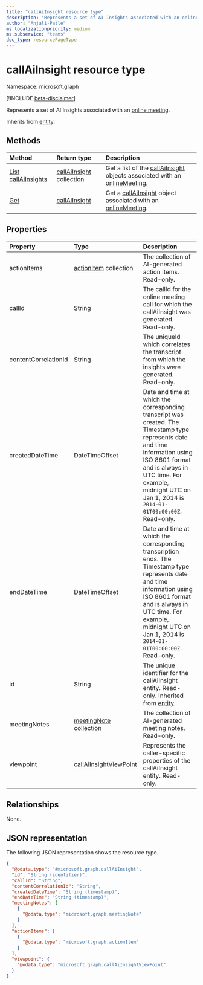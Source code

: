```yaml
---
title: "callAiInsight resource type"
description: "Represents a set of AI Insights associated with an online meeting."
author: "Anjali-Patle"
ms.localizationpriority: medium
ms.subservice: "teams"
doc_type: resourcePageType
---
```


# callAiInsight resource type

Namespace: microsoft.graph

[!INCLUDE [beta-disclaimer](../../includes/beta-disclaimer.md)]

Represents a set of AI Insights associated with an [online meeting](onlinemeeting.md).

Inherits from [entity](../resources/entity.md).


## Methods
|Method|Return type|Description|
|:---|:---|:---|
|[List callAiInsights](../api/onlinemeeting-list-aiinsights.md)|[callAiInsight](../resources/callaiinsight.md) collection|Get a list of the [callAiInsight](../resources/callaiinsight.md) objects associated with an [onlineMeeting](../resources/onlinemeeting.md).|
|[Get](../api/callaiinsight-get.md)|[callAiInsight](../resources/callaiinsight.md)|Get a [callAiInsight](../resources/callaiinsight.md) object associated with an [onlineMeeting](../resources/onlinemeeting.md).|

## Properties
|Property|Type|Description|
|:---|:---|:---|
|actionItems|[actionItem](../resources/actionitem.md) collection|The collection of AI-generated action items. Read-only.|
|callId|String|The callId for the online meeting call for which the callAiInsight was generated. Read-only.|
|contentCorrelationId|String|The uniqueId which correlates the transcript from which the insights were generated. Read-only.|
|createdDateTime|DateTimeOffset|Date and time at which the corresponding transcript was created. The Timestamp type represents date and time information using ISO 8601 format and is always in UTC time. For example, midnight UTC on Jan 1, 2014 is `2014-01-01T00:00:00Z`. Read-only.|
|endDateTime|DateTimeOffset|Date and time at which the corresponding transcription ends.  The Timestamp type represents date and time information using ISO 8601 format and is always in UTC time. For example, midnight UTC on Jan 1, 2014 is `2014-01-01T00:00:00Z`. Read-only.|
|id|String|The unique identifier for the callAiInsight entity. Read-only. Inherited from [entity](../resources/entity.md).|
|meetingNotes|[meetingNote](../resources/meetingnote.md) collection|The collection of AI-generated meeting notes. Read-only.|
|viewpoint|[callAiInsightViewPoint](../resources/callaiinsightviewpoint.md)|Represents the caller-specific properties of the callAiInsight entity. Read-only.|

## Relationships
None.

## JSON representation
The following JSON representation shows the resource type.
<!-- {
  "blockType": "resource",
  "keyProperty": "id",
  "@odata.type": "microsoft.graph.callAiInsight",
  "baseType": "microsoft.graph.entity",
  "openType": false
}
-->
``` json
{
  "@odata.type": "#microsoft.graph.callAiInsight",
  "id": "String (identifier)",
  "callId": "String",
  "contentCorrelationId": "String",
  "createdDateTime": "String (timestamp)",
  "endDateTime": "String (timestamp)",
  "meetingNotes": [
    {
      "@odata.type": "microsoft.graph.meetingNote"
    }
  ],
  "actionItems": [
    {
      "@odata.type": "microsoft.graph.actionItem"
    }
  ],
  "viewpoint": {
    "@odata.type": "microsoft.graph.callAiInsightViewPoint"
  }
}
```

